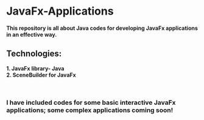 # JavaFx-Applications

**This repository is all about Java codes for developing JavaFx applications in an effective way.**

## Technologies:
**1. JavaFx library- Java**<br>
**2. SceneBuilder for JavaFx**

<br>

### I have included codes for some basic interactive JavaFx applications; some complex applications coming soon!

